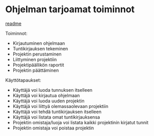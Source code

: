 # Ohjelman tarjoamat toiminnot

[readme](https://github.com/Kahvipuu/Tyoaikaseuranta/blob/master/README.md)

Toiminnot:
* Kirjautuminen ohjelmaan
* Tuntikirjauksen tekeminen
* Projektin perustaminen
* Liittyminen projektiin
* Projektipäällikön raportit
* Projektin päättäminen

Käyttötapaukset:
* Käyttäjä voi luoda tunnuksen itselleen
* Käyttäjä voi kirjautua ohjelmaan
* Käyttäjä voi luoda uuden projektin
* Käyttäjä voi liittyä olemassaolevaan projektiin
* Käyttäjä voi tehdä tuntikirjauksen itselleen
* Käyttäjä voi listata omat tuntikirjauksensa
* Projektin omistaja/luoja voi listata kaikki projektinín kirjatut tunnit
* Projektin omistaja voi poistaa projektin